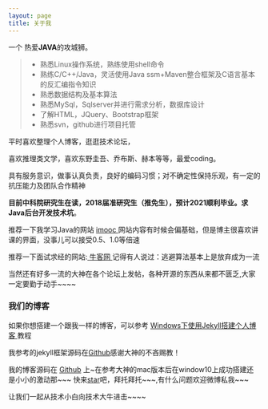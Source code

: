 ```yaml
---
layout: page
title: 关于我 
---
```


一个 热爱<strong>JAVA</strong>的攻城狮。
>* 熟悉Linux操作系统，熟练使用shell命令
>* 熟练C/C++/Java，灵活使用Java ssm+Maven整合框架及C语言基本的反汇编指令知识
>* 熟悉数据结构及基本算法
>* 熟悉MySql，Sqlserver并进行需求分析，数据库设计
>* 了解HTML，JQuery、Bootstrap框架
>* 熟悉svn，github进行项目托管
<p>
平时喜欢整理个人博客，逛逛技术论坛，
<p>
喜欢推理类文学，喜欢东野圭吾、乔布斯、赫本等等，最爱coding。
<p>
具有服务意识，做事认真负责，良好的编码习惯；对不确定性保持乐观，有一定的抗压能力及团队合作精神
<p>
<strong>目前中科院研究生在读，2018届准研究生（推免生），预计2021顺利毕业。求Java后台开发技术坑</strong>。
<p>

推荐一下我学习Java的网站
<a target="_blank" href="http://www.imooc.com"> imooc </a>
网站内容有时候会偏基础，但是博主很喜欢讲课的界面，没事儿可以接受0.5、1.0等倍速
<p>
推荐一下面试求经的网站:<a target="_blank" href="https://www.nowcoder.com"> 牛客网 </a>记得有人说过：逃避算法基本上是放弃成为一流

<p>当然还有好多一流的大神在各个论坛上发帖，各种开源的东西从来都不匮乏,大家一定要勤于动手~~~~
<h3> 我们的博客 </h3>  

<p>

如果你想搭建一个跟我一样的博客，可以参考
<a href="/2017/03/jekyll_tutorials1/"> Windows下使用Jekyll搭建个人博客 </a>
教程
<p>
我参考的jekyll框架源码在<a target="_blank" href='https://github.com/leopardpan/leopardpan.github.io/'>Github</a>感谢大神的不吝赐教！
<p> 
我的博客源码在 <a target="_blank" href='https://github.com/nilzzzz/nilzzzz.github.io/'>Github</a> 上~在参考大神的mac版本后在window10上成功搭建还是小小的激动那~~~
快来<a target="_blank" href='https://github.com/nilzzzz/nilzzzz.github.io/'>star</a>吧，拜托拜托~~~,有什么问题欢迎微博私我~~~
<p>
让我们一起从技术小白向技术大牛进击~~~~




